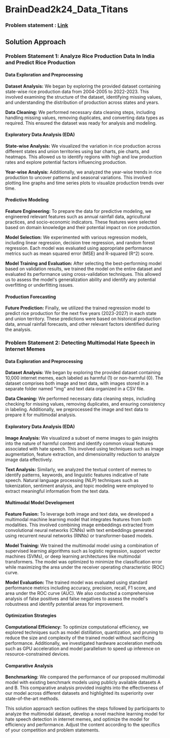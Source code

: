 # BrainDead2k24_Data_Titans

### Problem statement : [Link](https://github.com/Revelation-24/BrainDead2k24)

## Solution Approach

### Problem Statement 1: Analyze Rice Production Data In India and Predict Rice Production

#### Data Exploration and Preprocessing

**Dataset Analysis:** We began by exploring the provided dataset containing state-wise rice production data from 2004-2005 to 2022-2023. This involved examining the structure of the dataset, identifying missing values, and understanding the distribution of production across states and years.

**Data Cleaning:** We performed necessary data cleaning steps, including handling missing values, removing duplicates, and converting data types as required. This ensured the dataset was ready for analysis and modeling.

#### Exploratory Data Analysis (EDA)

**State-wise Analysis:** We visualized the variation in rice production across different states and union territories using bar charts, pie charts, and heatmaps. This allowed us to identify regions with high and low production rates and explore potential factors influencing production.

**Year-wise Analysis:** Additionally, we analyzed the year-wise trends in rice production to uncover patterns and seasonal variations. This involved plotting line graphs and time series plots to visualize production trends over time.
#### Predictive Modeling

**Feature Engineering:** To prepare the data for predictive modeling, we engineered relevant features such as annual rainfall data, agricultural practices, and socio-economic indicators. These features were selected based on domain knowledge and their potential impact on rice production.

**Model Selection:** We experimented with various regression models, including linear regression, decision tree regression, and random forest regression. Each model was evaluated using appropriate performance metrics such as mean squared error (MSE) and R-squared (R^2) score.

**Model Training and Evaluation:** After selecting the best-performing model based on validation results, we trained the model on the entire dataset and evaluated its performance using cross-validation techniques. This allowed us to assess the model's generalization ability and identify any potential overfitting or underfitting issues.

#### Production Forecasting
**Future Prediction:** Finally, we utilized the trained regression model to predict rice production for the next five years (2023-2027) in each state and union territory. These predictions were based on historical production data, annual rainfall forecasts, and other relevant factors identified during the analysis.

### Problem Statement 2: Detecting Multimodal Hate Speech in Internet Memes

#### Data Exploration and Preprocessing
**Dataset Analysis:** We began by exploring the provided dataset containing 10,000 internet memes, each labeled as harmful (1) or non-harmful (0). The dataset comprises both image and text data, with images stored in a separate folder named "img" and text data organized in a CSV file.

**Data Cleaning:** We performed necessary data cleaning steps, including checking for missing values, removing duplicates, and ensuring consistency in labeling. Additionally, we preprocessed the image and text data to prepare it for multimodal analysis.
#### Exploratory Data Analysis (EDA)
**Image Analysis:** We visualized a subset of meme images to gain insights into the nature of harmful content and identify common visual features associated with hate speech. This involved using techniques such as image augmentation, feature extraction, and dimensionality reduction to analyze image data effectively.

**Text Analysis:** Similarly, we analyzed the textual content of memes to identify patterns, keywords, and linguistic features indicative of hate speech. Natural language processing (NLP) techniques such as tokenization, sentiment analysis, and topic modeling were employed to extract meaningful information from the text data.

#### Multimodal Model Development
**Feature Fusion:** To leverage both image and text data, we developed a multimodal machine learning model that integrates features from both modalities. This involved combining image embeddings extracted from convolutional neural networks (CNNs) with text embeddings generated using recurrent neural networks (RNNs) or transformer-based models.

**Model Training:** We trained the multimodal model using a combination of supervised learning algorithms such as logistic regression, support vector machines (SVMs), or deep learning architectures like multimodal transformers. The model was optimized to minimize the classification error while maximizing the area under the receiver operating characteristic (ROC) curve.

**Model Evaluation:** The trained model was evaluated using standard performance metrics including accuracy, precision, recall, F1 score, and area under the ROC curve (AUC). We also conducted a comprehensive analysis of false positives and false negatives to assess the model's robustness and identify potential areas for improvement.

#### Optimization Strategies
**Computational Efficiency:** To optimize computational efficiency, we explored techniques such as model distillation, quantization, and pruning to reduce the size and complexity of the trained model without sacrificing performance. Additionally, we investigated hardware acceleration methods such as GPU acceleration and model parallelism to speed up inference on resource-constrained devices.

#### Comparative Analysis
**Benchmarking:** We compared the performance of our proposed multimodal model with existing benchmark models using publicly available datasets A and B. This comparative analysis provided insights into the effectiveness of our model across different datasets and highlighted its superiority over state-of-the-art methods.

This solution approach section outlines the steps followed by participants to analyze the multimodal dataset, develop a novel machine learning model for hate speech detection in internet memes, and optimize the model for efficiency and performance. Adjust the content according to the specifics of your competition and problem statements.
